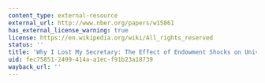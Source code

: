 ```yaml
---
content_type: external-resource
external_url: http://www.nber.org/papers/w15861
has_external_license_warning: true
license: https://en.wikipedia.org/wiki/All_rights_reserved
status: ''
title: 'Why I Lost My Secretary: The Effect of Endowment Shocks on University Operations'
uid: fec75851-2499-414a-a1ec-f91b23a18739
wayback_url: ''
---
```

